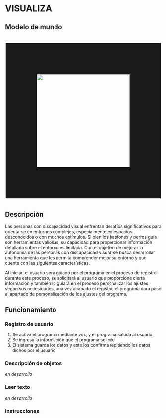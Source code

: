 # VISUALIZA 
## Modelo de mundo
#
<img src="https://cdn.prod.website-files.com/662fb92f905585b61b12afd8/666af67c534d424825188e46_loop_pcy%20saying%20hi%20crop.gif" style="display: block; margin: 0 auto;" width="300" height="300" border="100" />

#

## Descripción
Las personas con discapacidad visual enfrentan desafíos significativos para orientarse en entornos complejos, especialmente en espacios desconocidos o con muchos estímulos. Si bien los bastones y perros guía son herramientas valiosas, su capacidad para proporcionar información detallada sobre el entorno es limitada. Con el objetivo de mejorar la autonomía de las personas con discapacidad visual, se busca desarrollar una herramienta que les permita comprender mejor su entorno y que cuente con las siguientes características.

Al iniciar, el usuario será guiado por el programa en el proceso de registro durante este proceso, se solicitará al usuario que proporcione cierta información y también lo guiará en el proceso personalizar los ajustes según sus necesidades, una vez acabado el registro, el programa dará paso al apartado de personalización de los ajustes del programa.


## Funcionamiento
### Registro de usuario
 1. Se activa el programa mediante voz, y el programa saluda al usuario
 2. Se ingresa la información que el programa solicite 
 3. El sistema guarda los datos y este los confirma repitiendo los datos dichos por el usuario

### Descripción de objetos
 *en desarrollo*
### Leer texto
*en desarrollo*

### Instrucciones
